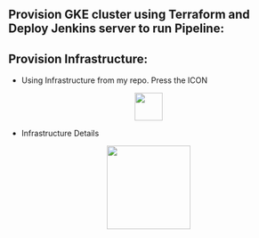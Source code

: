 ## Provision GKE cluster using Terraform and Deploy Jenkins server to run Pipeline:

## Provision Infrastructure:
 - Using Infrastructure from my repo.
 Press the ICON
 <p align='center'>
 <a href="https://github.com/Magdi888/GCP-Project"><img src="https://s18955.pcdn.co/wp-content/uploads/2018/02/github.png" width="50"/></a>
 </p>
 
 - Infrastructure Details 
 <p align='center'>
 <a href="https://github.com/Magdi888/Jenkins-in-GKE-Cluster/tree/master/TerraformInfrastructure"><img src="https://user-images.githubusercontent.com/91858017/182043154-d2f4b8db-78db-4479-88eb-992fa8c76f64.png" width="150"/></a>
 </p>
 
 
 
 
 
 
 
